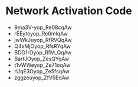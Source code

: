 # Network Activation Code
* 9ma3V-yop_Re08cqAw
* rEEyteyop_Re0mIqAw
* jwWkJuyop_RfRVQqAw
* Q4xMjOyop_RfsRYqAw
* BDG1rOyop_RfM_QqAw
* BarfJOyop_ZesQYqAw
* t1vWWeyop_Ze71oqAw
* rUqE3Oyop_Ze5fsqAw
* zggzeuyop_ZfV5EqAw